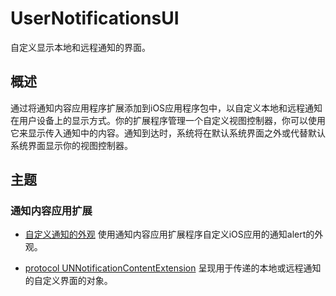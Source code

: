 # UserNotificationsUI

自定义显示本地和远程通知的界面。

## 概述

通过将通知内容应用程序扩展添加到iOS应用程序包中，以自定义本地和远程通知在用户设备上的显示方式。你的扩展程序管理一个自定义视图控制器，你可以使用它来显示传入通知中的内容。通知到达时，系统将在默认系统界面之外或代替默认系统界面显示你的视图控制器。

## 主题

### 通知内容应用扩展

* [自定义通知的外观](./CustomizingTheAppearanceOfNotifications.md) 
    使用通知内容应用扩展程序自定义iOS应用的通知alert的外观。

* [protocol UNNotificationContentExtension](./UNNotificationContentExtension/) 
    呈现用于传递的本地或远程通知的自定义界面的对象。
